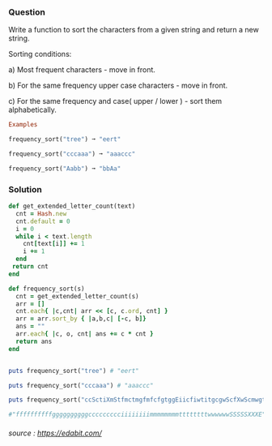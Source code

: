 ### Question

Write a function to sort the characters from a given string and return a new string. 

Sorting conditions:

a) Most frequent characters - move in front.

b) For the same frequency upper case characters - move in front.

c) For the same frequency and case( upper / lower ) - sort them alphabetically.

```ruby
Examples

frequency_sort("tree") ➞ "eert"

frequency_sort("cccaaa") ➞ "aaaccc"

frequency_sort("Aabb") ➞ "bbAa"
```

### Solution
```ruby
def get_extended_letter_count(text)
  cnt = Hash.new
  cnt.default = 0
  i = 0
  while i < text.length
    cnt[text[i]] += 1
    i += 1
  end
 return cnt
end

def frequency_sort(s)
  cnt = get_extended_letter_count(s)
  arr = []
  cnt.each{ |c,cnt| arr << [c, c.ord, cnt] }
  arr = arr.sort_by { |a,b,c| [-c, b]}
  ans = ""
  arr.each{ |c, o, cnt| ans += c * cnt }
  return ans
end


puts frequency_sort("tree") # "eert"

puts frequency_sort("cccaaa") # "aaaccc"

puts frequency_sort("ccSctiXmStfmctmgfmfcfgtggEiicfiwtitgcgwScfXwScmwgtmfwigmifgfmSfwitgX") 

#"ffffffffffggggggggggccccccccciiiiiiiimmmmmmmmttttttttwwwwwwSSSSSXXXE"
```
###### source : https://edabit.com/